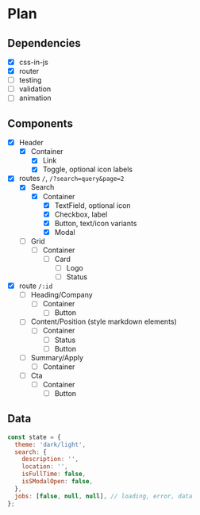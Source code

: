 # Plan

## Dependencies

- [x] css-in-js
- [x] router
- [ ] testing
- [ ] validation
- [ ] animation

## Components

- [x] Header
  - [x] Container
    - [x] Link
    - [x] Toggle, optional icon labels
- [x] routes `/`, `/?search=query&page=2`
  - [x] Search
    - [x] Container
      - [x] TextField, optional icon
      - [x] Checkbox, label
      - [x] Button, text/icon variants
      - [x] Modal
  - [ ] Grid
    - [ ] Container
      - [ ] Card
        - [ ] Logo
        - [ ] Status
- [x] route `/:id`
  - [ ] Heading/Company
    - [ ] Container
      - [ ] Button
  - [ ] Content/Position (style markdown elements)
    - [ ] Container
      - [ ] Status
      - [ ] Button
  - [ ] Summary/Apply
    - [ ] Container
  - [ ] Cta
    - [ ] Container
      - [ ] Button

## Data

```js
const state = {
  theme: 'dark/light',
  search: {
    description: '',
    location: '',
    isFullTime: false,
    isSModalOpen: false,
  },
  jobs: [false, null, null], // loading, error, data
};
```

